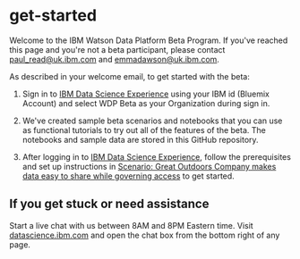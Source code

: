 # get-started

Welcome to the IBM Watson Data Platform Beta Program. If you've reached this page and you're not a beta participant, please contact paul_read@uk.ibm.com and emmadawson@uk.ibm.com.

As described in your welcome email, to get started with the beta:

1. Sign in to [IBM Data Science Experience](https://datascience.ibm.com/) using your IBM id (Bluemix Account) and select WDP Beta as your Organization during sign in.

1. We've created sample beta scenarios and notebooks that you can use as functional tutorials to try out all of the features of the beta. The notebooks and sample data are stored in this GitHub repository.

1. After logging in to [IBM Data Science Experience](https://datascience.ibm.com/), follow the prerequisites and set up instructions in [Scenario: Great Outdoors Company makes data easy to share while governing access](https://apsportal.ibm.com/docs/content/getting-started/dm-beta-scenario.html) to get started. 

<!--1. Download these notebooks and data sets and then, as you work your way through the scenario and notebooks, you'll be instructed to upload them into a Data Science Experience project so that you can begin working with them.-->

## If you get stuck or need assistance

Start a live chat with us between 8AM and 8PM Eastern time. Visit [datascience.ibm.com](https://datascience.ibm.com/) and open the chat box from the bottom right of any page.

